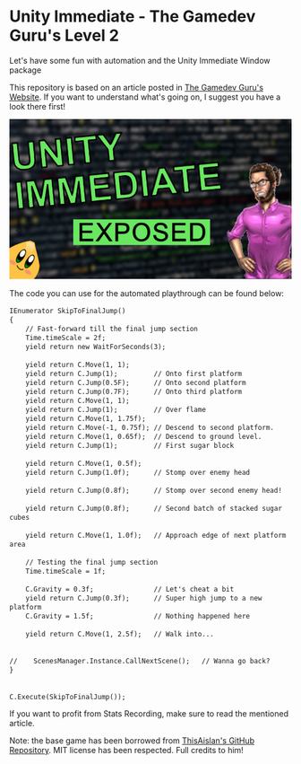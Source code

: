 # Unity Immediate - The Gamedev Guru's Level 2

Let's have some fun with automation and the Unity Immediate Window package

This repository is based on an article posted in [The Gamedev Guru's Website](https://thegamedev.guru/unity-immediate-for-automated-playthroughs/). If you want to understand what's going on, I suggest you have a look there first!

![Logo](Images/Unity-Immediate-Gamedev-Guru-Thumbnail.jpg "Logo")


The code you can use for the automated playthrough can be found below:

~~~~
IEnumerator SkipToFinalJump()
{
    // Fast-forward till the final jump section
    Time.timeScale = 2f;
    yield return new WaitForSeconds(3);

    yield return C.Move(1, 1);
    yield return C.Jump(1);         // Onto first platform
    yield return C.Jump(0.5F);      // Onto second platform
    yield return C.Jump(0.7F);      // Onto third platform
    yield return C.Move(1, 1);
    yield return C.Jump(1);         // Over flame
    yield return C.Move(1, 1.75f);
    yield return C.Move(-1, 0.75f); // Descend to second platform.
    yield return C.Move(1, 0.65f);  // Descend to ground level.
    yield return C.Jump(1);         // First sugar block

    yield return C.Move(1, 0.5f);
    yield return C.Jump(1.0f);      // Stomp over enemy head

    yield return C.Jump(0.8f);      // Stomp over second enemy head!

    yield return C.Jump(0.8f);      // Second batch of stacked sugar cubes

    yield return C.Move(1, 1.0f);   // Approach edge of next platform area

    // Testing the final jump section
    Time.timeScale = 1f;

    C.Gravity = 0.3f;               // Let's cheat a bit
    yield return C.Jump(0.3f);      // Super high jump to a new platform
    C.Gravity = 1.5f;               // Nothing happened here

    yield return C.Move(1, 2.5f);   // Walk into...


//    ScenesManager.Instance.CallNextScene();   // Wanna go back?
}


C.Execute(SkipToFinalJump());
~~~~

If you want to profit from Stats Recording, make sure to read the mentioned article.


Note: the base game has been borrowed from [ThisAislan's GitHub Repository](https://github.com/ThisAislan/popcorn). MIT license has been respected. Full credits to him!
